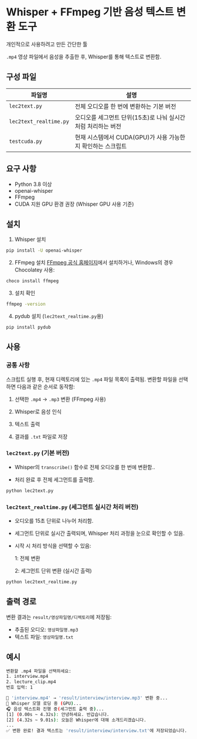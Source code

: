 # Whisper + FFmpeg 기반 음성 텍스트 변환 도구
개인적으로 사용하려고 만든 간단한 툴

`.mp4` 영상 파일에서 음성을 추출한 후, Whisper를 통해 텍스트로 변환함.  

## 구성 파일

| 파일명 | 설명 |
|--------|------|
| `lec2text.py` | 전체 오디오를 한 번에 변환하는 기본 버전 |
| `lec2text_realtime.py` | 오디오를 세그먼트 단위(15초)로 나눠 실시간처럼 처리하는 버전 |
| `testcuda.py` | 현재 시스템에서 CUDA(GPU)가 사용 가능한지 확인하는 스크립트 |

## 요구 사항
- Python 3.8 이상
- openai-whisper
- FFmpeg
- CUDA 지원 GPU 환경 권장 (Whisper GPU 사용 기준)

## 설치
1. Whisper 설치
```bash
pip install -U openai-whisper
```

2. FFmpeg 설치
[FFmpeg 공식 홈페이지](https://ffmpeg.org/download.html)에서 설치하거나, Windows의 경우 Chocolatey 사용:
```bash
choco install ffmpeg
```

3. 설치 확인
```bash
ffmpeg -version
```

4. pydub 설치 (`lec2text_realtime.py`용)
```bash
pip install pydub
```
## 사용
### 공통 사항

스크립트 실행 후, 현재 디렉토리에 있는 `.mp4` 파일 목록이 출력됨.
변환할 파일을 선택하면 다음과 같은 순서로 동작함:

1. 선택한 `.mp4` → `.mp3` 변환 (FFmpeg 사용)

2. Whisper로 음성 인식

3. 텍스트 출력

4. 결과를 `.txt` 파일로 저장

### `lec2text.py` (기본 버전)
- Whisper의 `transcribe()` 함수로 전체 오디오를 한 번에 변환함..

- 처리 완료 후 전체 세그먼트를 출력함.
```bash
python lec2text.py
```

### `lec2text_realtime.py` (세그먼트 실시간 처리 버전)
- 오디오를 15초 단위로 나누어 처리함.

- 세그먼트 단위로 실시간 출력되며, Whisper 처리 과정을 눈으로 확인할 수 있음.

- 시작 시 처리 방식을 선택할 수 있음:

    1: 전체 변환

    2: 세그먼트 단위 변환 (실시간 출력)
```bash
python lec2text_realtime.py
```

## 출력 경로
변환 결과는 `result/영상파일명/디렉토리`에 저장됨:
- 추출된 오디오: `영상파일명.mp3`
- 텍스트 파일: `영상파일명.txt`

## 예시
```bash
변환할 .mp4 파일을 선택하세요:
1. interview.mp4
2. lecture_clip.mp4
번호 입력: 1

🔄 'interview.mp4' → 'result/interview/interview.mp3' 변환 중...
🧠 Whisper 모델 로딩 중 (GPU)...
🎧 음성 텍스트화 진행 중(세그먼트 출력 중)...
[1] (0.00s ~ 4.32s): 안녕하세요. 반갑습니다.
[2] (4.32s ~ 9.01s): 오늘은 Whisper에 대해 소개드리겠습니다.
...
✅ 변환 완료! 결과 텍스트는 'result/interview/interview.txt'에 저장되었습니다.
```